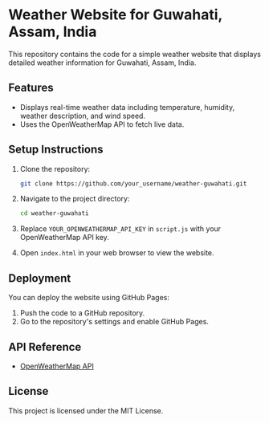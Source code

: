 # Weather Website for Guwahati, Assam, India

This repository contains the code for a simple weather website that displays detailed weather information for Guwahati, Assam, India.

## Features
- Displays real-time weather data including temperature, humidity, weather description, and wind speed.
- Uses the OpenWeatherMap API to fetch live data.

## Setup Instructions
1. Clone the repository:
   ```bash
   git clone https://github.com/your_username/weather-guwahati.git
   ```
   
2. Navigate to the project directory:
   ```bash
   cd weather-guwahati
   ```

3. Replace `YOUR_OPENWEATHERMAP_API_KEY` in `script.js` with your OpenWeatherMap API key.

4. Open `index.html` in your web browser to view the website.

## Deployment
You can deploy the website using GitHub Pages:
1. Push the code to a GitHub repository.
2. Go to the repository's settings and enable GitHub Pages.

## API Reference
- [OpenWeatherMap API](https://openweathermap.org/api)

## License
This project is licensed under the MIT License.